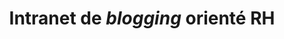 ---
layout: page
categories: mission
title: "Intranet de *blogging* orienté RH"
skills:
  - Frontend
start_date: 2008-11-01
end_date: 2009-02-01
company : SNCF
team : de 4 MOE
position: Développeur 
status: Externe, CDI **Osiatis**
achievements:
 - Écriture de composants `Ajax` ( `JavaScript`, `Jquery`, `C#`).
 - Optimisation des Impressions `html` (`JavaScript`, `CSS`).
environments: [C#, ASP.Net, Jquery, Sql-Server, Caliber, Quality-Center]
input_skill:
 - J'ai pris conscience que tout le monde n'était autant à l'aise en `Javascript`. De cette force je me suis positionné sur ces challenges.
output_skill:
 - Cette mission était une introduction la **SNCF** pour les quatre années suivantes!  
story: |
  Le service RH de la **SNCF**, souhaitait urgemment un outil de communication pour les managers, pour animer leur équipes. Et donc pour cette demande, j'ai intégré l'équipe de 4 développeurs et réalisé ma première mission pour la **SNCF**.
--- 